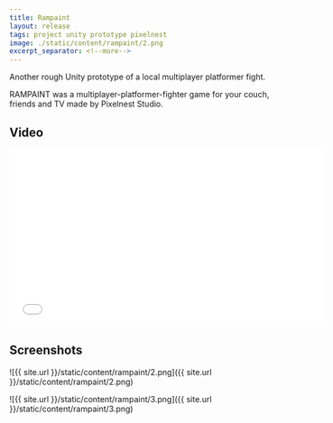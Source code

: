 ```yaml
---
title: Rampaint
layout: release
tags: project unity prototype pixelnest
image: ./static/content/rampaint/2.png
excerpt_separator: <!--more-->
---
```


Another rough Unity prototype of a local multiplayer platformer fight.

<!--more-->

RAMPAINT was a multiplayer-platformer-fighter game for your couch, friends and TV made by Pixelnest Studio.

## Video

<iframe width="560" height="315" src="//www.youtube.com/embed/Wee-F32Zcp0" frameborder="0" allowfullscreen></iframe>

## Screenshots

![{{ site.url }}/static/content/rampaint/2.png]({{ site.url }}/static/content/rampaint/2.png)

![{{ site.url }}/static/content/rampaint/3.png]({{ site.url }}/static/content/rampaint/3.png)
